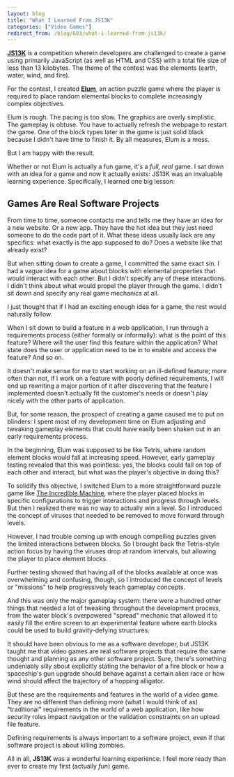 ```yaml
---
layout: blog
title: "What I Learned From JS13K"
categories: ["Video Games"]
redirect_from: /blog/603/what-i-learned-from-js13k/
---
```


**[JS13K](http://js13kgames.com/)** is a competition wherein developers are challenged to create a game using primarily JavaScript (as well as HTML and CSS) with a total file size of less than 13 kilobytes. The theme of the contest was the elements (earth, water, wind, and fire).

For the contest, I created **[Elum](http://js13kgames.com/entries/elum)**, an action puzzle game where the player is required to place random elemental blocks to complete increasingly complex objectives.

Elum is rough. The pacing is too slow. The graphics are overly simplistic. The gameplay is obtuse. You have to actually refresh the webpage to restart the game. One of the block types later in the game is just solid black because I didn't have time to finish it. By all measures, Elum is a mess.

But I am happy with the result.

Whether or not Elum is actually a fun game, it's a _full, real_ game. I sat down with an idea for a game and now it actually exists: JS13K was an invaluable learning experience. Specifically, I learned one big lesson:

## Games Are Real Software Projects

From time to time, someone contacts me and tells me they have an idea for a new website. Or a new app. They have the hot idea but they just need someone to do the code part of it. What these ideas usually lack are any specifics: what exactly is the app supposed to do? Does a website like that already exist?

But when sitting down to create a game, I committed the same exact sin. I had a vague idea for a game about blocks with elemental properties that would interact with each other. But I didn't specify any of these interactions. I didn't think about what would propel the player through the game. I didn't sit down and specify any real game mechanics at all.

I just thought that if I had an exciting enough idea for a game, the rest would naturally follow.

When I sit down to build a feature in a web application, I run through a requirements process (either formally or informally): what is the point of this feature? Where will the user find this feature within the application? What state does the user or application need to be in to enable and access the feature? And so on.

It doesn't make sense for me to start working on an ill-defined feature; more often than not, if I work on a feature with poorly defined requirements, I will end up rewriting a major portion of it after discovering that the feature I implemented doesn't actually fit the customer's needs or doesn't play nicely with the other parts of application.

But, for some reason, the prospect of creating a game caused me to put on blinders: I spent most of my development time on Elum adjusting and tweaking gameplay elements that could have easily been shaken out in an early requirements process.

In the beginning, Elum was supposed to be like Tetris, where random element blocks would fall at increasing speed. However, early gameplay testing revealed that this was pointless: yes, the blocks could fall on top of each other and interact, but what was the player's objective in doing this?

To solidify this objective, I switched Elum to a more straightforward puzzle game like [The Incredible Machine](http://en.wikipedia.org/wiki/The_Incredible_Machine_(series)), where the player placed blocks in specific configurations to trigger interactions and progress through levels. But then I realized there was no way to actually win a level. So I introduced the concept of viruses that needed to be removed to move forward through levels.

However, I had trouble coming up with enough compelling puzzles given the limited interactions between blocks. So I brought back the Tetris-style action focus by having the viruses drop at random intervals, but allowing the player to place element blocks.

Further testing showed that having all of the blocks available at once was overwhelming and confusing, though, so I introduced the concept of levels or "missions" to help progressively teach gameplay concepts.

And this was only the major gameplay system: there were a hundred other things that needed a lot of tweaking throughout the development process, from the water block's overpowered "spread" mechanic that allowed it to easily fill the entire screen to an experimental feature where earth blocks could be used to build gravity-defying structures.

It should have been obvious to me as a software developer, but JS13K taught me that video games are real software projects that require the same thought and planning as any other software project. Sure, there's something undeniably silly about explicitly stating the behavior of a fire block or how a spaceship's gun upgrade should behave against a certain alien race or how wind should affect the trajectory of a hopping alligator.

But these are the requirements and features in the world of a video game. They are no different than defining more (what I would think of as) "traditional" requirements in the world of a web application, like how security roles impact navigation or the validation constraints on an upload file feature.

Defining requirements is always important to a software project, even if that software project is about killing zombies.

All in all, **JS13K** was a wonderful learning experience. I feel more ready than ever to create my first (actually _fun_) game.
